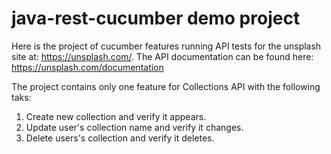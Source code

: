 # java-rest-cucumber demo project

Here is the project of cucumber features running API tests for the unsplash site at: https://unsplash.com/. The API documentation can be found here: https://unsplash.com/documentation

The project contains only one feature for Collections API with the following taks:
1. Create new collection and verify it appears.
2. Update user's collection name and verify it changes.
3. Delete users's collection and verify it deletes.
